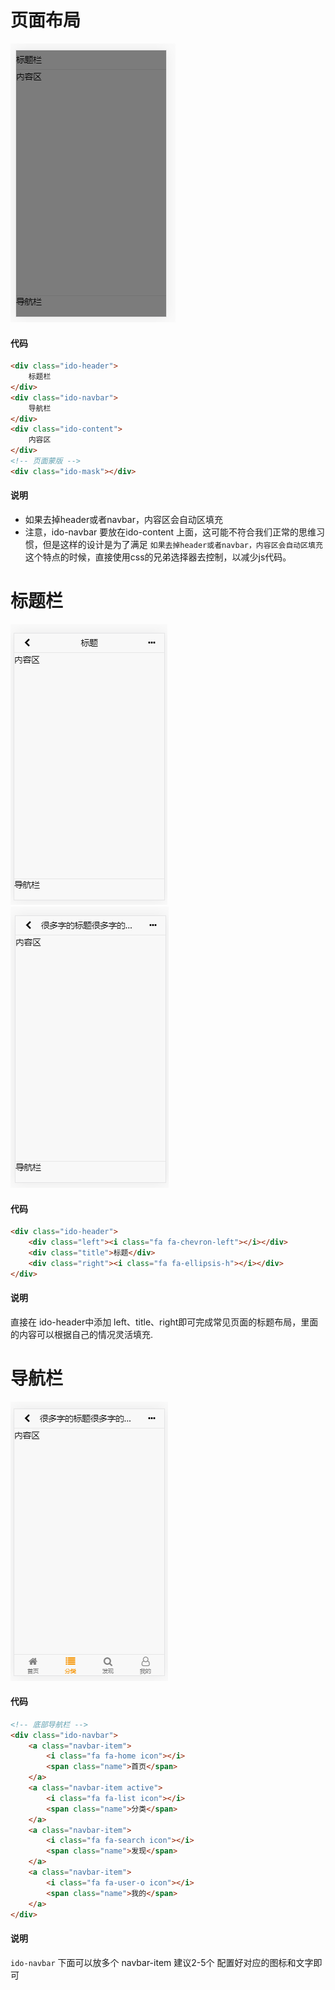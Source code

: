 # 页面布局
![PNG](../../imgs/layout.png)

#### 代码
```html
<div class="ido-header">
    标题栏
</div>
<div class="ido-navbar">
    导航栏
</div>
<div class="ido-content">
    内容区
</div>
<!-- 页面蒙版 -->
<div class="ido-mask"></div>
```
#### 说明
- 如果去掉header或者navbar，内容区会自动区填充
- 注意，ido-navbar 要放在ido-content 上面，这可能不符合我们正常的思维习惯，但是这样的设计是为了满足 `如果去掉header或者navbar，内容区会自动区填充` 这个特点的时候，直接使用css的兄弟选择器去控制，以减少js代码。

# 标题栏
![PNG](../../imgs/header.png)   ![PNG](../../imgs/header2.png)
#### 代码
```html
<div class="ido-header">
    <div class="left"><i class="fa fa-chevron-left"></i></div>
    <div class="title">标题</div>
    <div class="right"><i class="fa fa-ellipsis-h"></i></div>
</div> 
```
#### 说明
直接在 ido-header中添加 left、title、right即可完成常见页面的标题布局，里面的内容可以根据自己的情况灵活填充.
# 导航栏
![PNG](../../imgs/nav.png)
#### 代码
```html
<!-- 底部导航栏 -->
<div class="ido-navbar">
    <a class="navbar-item">
        <i class="fa fa-home icon"></i>
        <span class="name">首页</span>
    </a>
    <a class="navbar-item active">
        <i class="fa fa-list icon"></i>
        <span class="name">分类</span>
    </a>
    <a class="navbar-item">
        <i class="fa fa-search icon"></i>
        <span class="name">发现</span>
    </a>
    <a class="navbar-item">
        <i class="fa fa-user-o icon"></i>
        <span class="name">我的</span>
    </a>
</div>
```
#### 说明
`ido-navbar` 下面可以放多个 navbar-item 建议2-5个
配置好对应的图标和文字即可


